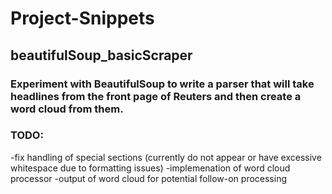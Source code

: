 # Project-Snippets

## beautifulSoup_basicScraper
### Experiment with BeautifulSoup to write a parser that will take headlines from the front page of Reuters and then create a word cloud from them.

### TODO:
-fix handling of special sections (currently do not appear or have excessive whitespace due to formatting issues)
-implemenation of word cloud processor
-output of word cloud for potential follow-on processing
